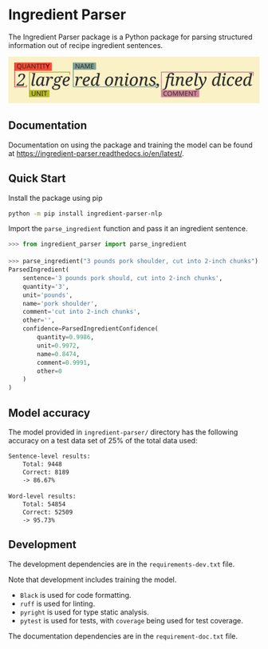 # Ingredient Parser

The Ingredient Parser package is a Python package for parsing structured information out of recipe ingredient sentences.

![](docs/source/_static/logo.svg)

## Documentation

Documentation on using the package and training the model can be found at https://ingredient-parser.readthedocs.io/en/latest/.

## Quick Start

Install the package using pip

```bash
python -m pip install ingredient-parser-nlp
```

Import the ```parse_ingredient``` function and pass it an ingredient sentence.

```python
>>> from ingredient_parser import parse_ingredient

>>> parse_ingredient("3 pounds pork shoulder, cut into 2-inch chunks")
ParsedIngredient(
    sentence='3 pounds pork should, cut into 2-inch chunks', 
    quantity='3', 
    unit='pounds', 
    name='pork shoulder', 
    comment='cut into 2-inch chunks', 
    other='', 
    confidence=ParsedIngredientConfidence(
        quantity=0.9986, 
        unit=0.9972, 
        name=0.8474, 
        comment=0.9991, 
        other=0
    )
)
```

## Model accuracy

The model provided in ```ingredient-parser/``` directory has the following accuracy on a test data set of 25% of the total  data used:

```
Sentence-level results:
	Total: 9448
	Correct: 8189
	-> 86.67%

Word-level results:
	Total: 54854
	Correct: 52509
	-> 95.73%
```

## Development

The development dependencies are in the ```requirements-dev.txt``` file.

Note that development includes training the model.

* ```Black``` is used for code formatting.
* ```ruff``` is used for linting. 
* ```pyright``` is used for type static analysis.
* ```pytest``` is used for tests, with ```coverage``` being used for test coverage.

The documentation dependencies are in the ```requirement-doc.txt``` file.

